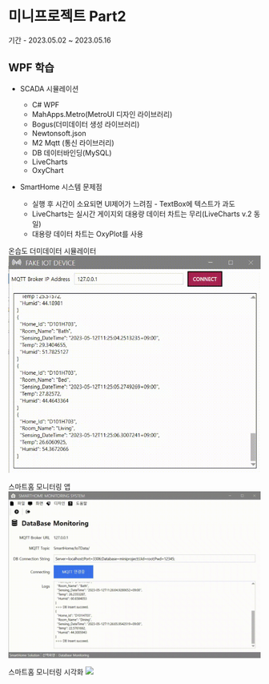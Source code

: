 # 미니프로젝트 Part2
기간 - 2023.05.02 ~ 2023.05.16

## WPF 학습
- SCADA 시뮬레이션
    - C# WPF
    - MahApps.Metro(MetroUI 디자인 라이브러리)
    - Bogus(더미데이터 생성 라이브러리)
    - Newtonsoft.json
    - M2 Mqtt (통신 라이브러리)
    - DB 데이터바인딩(MySQL)
    - LiveCharts
    - OxyChart

- SmartHome 시스템 문제점
	- 실행 후 시간이 소요되면 UI제어가 느려짐 - TextBox에 텍스트가 과도
	- LiveCharts는 실시간 게이지외 대용량 데이터 차트는 무리(LiveCharts v.2 동일)
	- 대용량 데이터 차트는 OxyPlot를 사용

온습도 더미데이터 시뮬레이터
<img src="https://raw.githubusercontent.com/hugoMGSung/miniprojects/main/images/smarthome_publisher.gif" width="780" />

스마트홈 모니터링 앱
<img src="https://raw.githubusercontent.com/hugoMGSung/miniprojects/main/images/smarthome_monitor1.gif" width="780" />

스마트홈 모니터링 시각화
<img src="https://raw.githubusercontent.com/hugoMGSung/miniprojects/main/images/smarthome_monitor2.gif" width="780" />